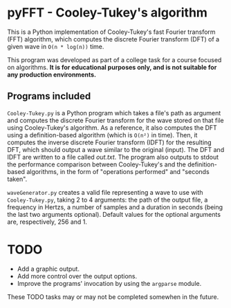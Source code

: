 ﻿# pyFFT - Cooley-Tukey's algorithm
This is a Python implementation of Cooley-Tukey's fast Fourier transform (FFT) algorithm, which computes the discrete Fourier transform (DFT) of a given wave in `O(n * log(n))` time.

This program was developed as part of a college task for a course focused on algorithms. **It is for educational purposes only, and is not suitable for any production environments.**

## Programs included
`Cooley-Tukey.py` is a Python program which takes a file's path as argument and computes the discrete Fourier transform for the wave stored on that file using Cooley-Tukey's algorithm. As a reference, it also computes the DFT using a definition-based algorithm (which is `O(n²)` in time). Then, it computes the inverse discrete Fourier transform (IDFT) for the resulting DFT, which should output a wave similar to the original (input). The DFT and IDFT are written to a file called _out.txt_. The program also outputs to stdout the performance comparison between Cooley-Tukey's and the definition-based algorithms, in the form of "operations performed" and "seconds taken".

`waveGenerator.py` creates a valid file representing a wave to use with `Cooley-Tukey.py`, taking 2 to 4 arguments: the path of the output file, a frequency in Hertzs, a number of samples and a duration in seconds (being the last two arguments optional). Default values for the optional arguments are, respectively, 256 and 1.

# TODO
- Add a graphic output.
- Add more control over the output options.
- Improve the programs' invocation by using the `argparse` module.

These TODO tasks may or may not be completed somewhen in the future.
